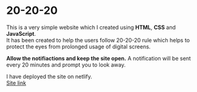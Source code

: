 # 20-20-20

This is a very simple website which I created using **HTML**, **CSS** and **JavaScript**.<br>
It has been created to help the users follow 20-20-20 rule which helps to protect the eyes from prolonged usage of digital screens.<br>

**Allow the notifiactions and keep the site open.** A notification will be sent every 20 minutes and prompt you to look away.<br>

I have deployed the site on netlify.<br>
[Site link](https://20-20-20.netlify.app "")




